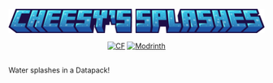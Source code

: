 <p align="center"><img src="https://github.com/Mr-ConQueso/cheesy_splashes/blob/main/cheesy_splashes_title.png" alt="Logo" width="600"></p><p align="center">
    <a href="https://www.curseforge.com/minecraft/mc-mods/cheesy_revoted"><img src="http://cf.way2muchnoise.eu/328085.svg" alt="CF"></a>
    <a href="https://modrinth.com/mod/cheesy_revoted"><img src="https://img.shields.io/modrinth/dt/create?logo=modrinth&label=&suffix=%20&style=flat&color=242629&labelColor=5ca424&logoColor=1c1c1c" alt="Modrinth"></a>
    <br><br>
</h1>

Water splashes in a Datapack!
